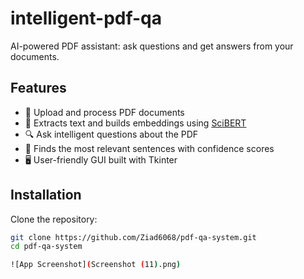 # intelligent-pdf-qa
AI-powered PDF assistant: ask questions and get answers from your documents.

## Features
- 📄 Upload and process PDF documents
- 🧠 Extracts text and builds embeddings using [SciBERT](https://huggingface.co/allenai/scibert_scivocab_uncased)
- 🔍 Ask intelligent questions about the PDF
- 🎯 Finds the most relevant sentences with confidence scores
- 🖥️ User-friendly GUI built with Tkinter

## Installation
Clone the repository:
```bash
git clone https://github.com/Ziad6068/pdf-qa-system.git
cd pdf-qa-system

![App Screenshot](Screenshot (11).png)
